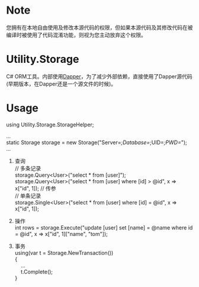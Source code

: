 # Note
您拥有在本地自由使用及修改本源代码的权限，但如果本源代码及其修改代码在被编译时被使用了代码混淆功能，则视为您主动放弃这个权限。

# Utility.Storage
C# ORM工具。内部使用[Dapper](https://github.com/StackExchange/Dapper)，为了减少外部依赖，直接使用了Dapper源代码(早期版本，在Dapper还是一个源文件的时候)。

# Usage

using Utility.Storage.StorageHelper;

...  
static Storage storage = new Storage("Server=*;Database=*;UID=*;PWD=*");  
...

1. 查询  
// 多条记录  
storage.Query&lt;User&gt;("select * from [user]");  
storage.Query&lt;User&gt;("select * from [user] where [id] > @id", x => x["id", 1]); // 传参  
// 单条记录  
storage.Single&lt;User&gt;("select * from [user] where [id] = @id", x => x["id", 1]);  

2. 操作  
int rows = storage.Execute("update [user] set [name] = @name where id = @id", x => x["id", 1]["name", "tom"]);  

3. 事务  
using(var t = Storage.NewTransaction())  
{  
   &nbsp;&nbsp;&nbsp;&nbsp;...  
   &nbsp;&nbsp;&nbsp;&nbsp;t.Complete();  
}  
